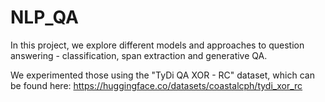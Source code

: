 # NLP_QA
In this project, we explore different models and approaches to question answering - classification, span extraction and generative QA.

We experimented those using the "TyDi QA XOR - RC" dataset, which can be found here: 
https://huggingface.co/datasets/coastalcph/tydi_xor_rc

